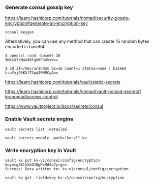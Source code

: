 
### Generate consul gossip key

https://learn.hashicorp.com/tutorials/nomad/security-gossip-encryption#generate-an-encryption-key

```
consul keygen
```

Alternatively, you can use any method that can create 16 random bytes encoded in base64.

```
$ openssl rand -base64 16 
VNYxXf/MuX49lgS6F34Vzw==
```

```
$ dd if=/dev/urandom bs=16 count=1 status=none | base64
LsuYyj93KVfT3pAJPMMCgA==
```

https://learn.hashicorp.com/tutorials/vault/static-secrets

https://learn.hashicorp.com/tutorials/nomad/vault-nomad-secrets?in=nomad/access-control

https://www.vaultproject.io/docs/secrets/consul

### Enable Vault secrets engine

```
vault secrets list -detailed
```

```
vault secrets enable -path="kv-v1" kv
```

### Write encryption key in Vault

```
vault kv put kv-v1/consul/config/encryption key=cg8StVXbQJ0gPvMd9o7yrg==
Success! Data written to: kv-v1/consul/config/encryption
```

```
vault kv get -field=key kv-v1/consul/config/encryption
```
